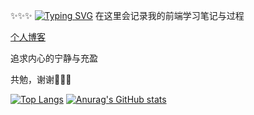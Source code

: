 
 ✨✨✨ 
[![Typing SVG](https://readme-typing-svg.demolab.com?font=Fira+Code&size=25&pause=1000&color=09D5F7&center=%E7%9C%9F%E7%9A%84&vCenter=%E9%94%99%E8%AF%AF%E7%9A%84&repeat=%E7%9C%9F%E7%9A%84&random=%E9%94%99%E8%AF%AF%E7%9A%84&width=435&lines=%F0%9F%8F%ABHello%2CI'm+TianYi%EF%BC%8Cstudy+at+NUIST%E2%9C%A8;%F0%9F%93%9AFocus+on+front-end+and+full-stack+development%E2%9C%A8;%F0%9F%92%93Open+source+enthusiast%E2%9C%A8)](https://git.io/typing-svg) 
在这里会记录我的前端学习笔记与过程

[个人博客](https://www.yuque.com/yuqueyonghupohswj)

追求内心的宁静与充盈

共勉，谢谢🐬🐬🐬

[![Top Langs](https://github-readme-stats.vercel.app/api/top-langs/?username=ztygod&layout=compact)](https://github.com/anuraghazra/github-readme-stats)     [![Anurag's GitHub stats](https://github-readme-stats.vercel.app/api?username=ztygod)](https://github.com/anuraghazra/github-readme-stats)

<!---
ztygod/ztygod is a ✨ special ✨ repository because its `README.md` (this file) appears on your GitHub profile.
You can click the Preview link to take a look at your changes.
--->
